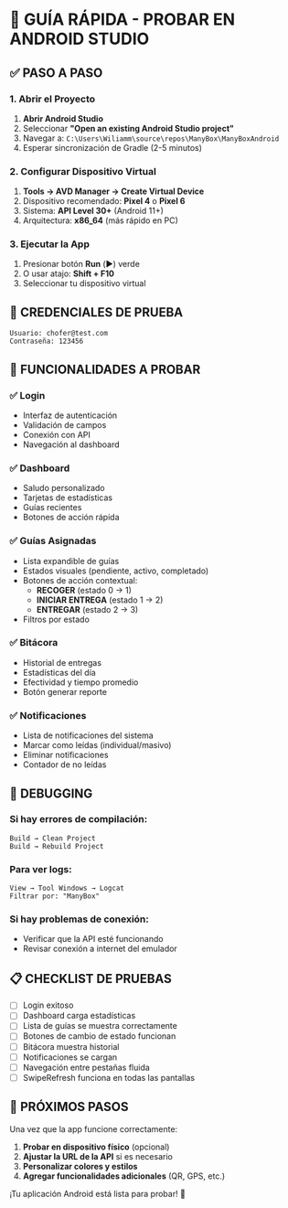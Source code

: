 # 🚀 GUÍA RÁPIDA - PROBAR EN ANDROID STUDIO

## ✅ PASO A PASO

### 1. Abrir el Proyecto
1. **Abrir Android Studio**
2. Seleccionar **"Open an existing Android Studio project"**
3. Navegar a: `C:\Users\Wiliamm\source\repos\ManyBox\ManyBoxAndroid`
4. Esperar sincronización de Gradle (2-5 minutos)

### 2. Configurar Dispositivo Virtual
1. **Tools → AVD Manager → Create Virtual Device**
2. Dispositivo recomendado: **Pixel 4** o **Pixel 6**
3. Sistema: **API Level 30+** (Android 11+)
4. Arquitectura: **x86_64** (más rápido en PC)

### 3. Ejecutar la App
1. Presionar botón **Run** (▶️) verde
2. O usar atajo: **Shift + F10**
3. Seleccionar tu dispositivo virtual

## 🔐 CREDENCIALES DE PRUEBA
```
Usuario: chofer@test.com
Contraseña: 123456
```

## 📱 FUNCIONALIDADES A PROBAR

### ✅ **Login**
- Interfaz de autenticación
- Validación de campos
- Conexión con API
- Navegación al dashboard

### ✅ **Dashboard**
- Saludo personalizado
- Tarjetas de estadísticas
- Guías recientes
- Botones de acción rápida

### ✅ **Guías Asignadas**
- Lista expandible de guías
- Estados visuales (pendiente, activo, completado)
- Botones de acción contextual:
  - **RECOGER** (estado 0 → 1)
  - **INICIAR ENTREGA** (estado 1 → 2)
  - **ENTREGAR** (estado 2 → 3)
- Filtros por estado

### ✅ **Bitácora**
- Historial de entregas
- Estadísticas del día
- Efectividad y tiempo promedio
- Botón generar reporte

### ✅ **Notificaciones**
- Lista de notificaciones del sistema
- Marcar como leídas (individual/masivo)
- Eliminar notificaciones
- Contador de no leídas

## 🔧 DEBUGGING

### Si hay errores de compilación:
```
Build → Clean Project
Build → Rebuild Project
```

### Para ver logs:
```
View → Tool Windows → Logcat
Filtrar por: "ManyBox"
```

### Si hay problemas de conexión:
- Verificar que la API esté funcionando
- Revisar conexión a internet del emulador

## 📋 CHECKLIST DE PRUEBAS

- [ ] Login exitoso
- [ ] Dashboard carga estadísticas
- [ ] Lista de guías se muestra correctamente
- [ ] Botones de cambio de estado funcionan
- [ ] Bitácora muestra historial
- [ ] Notificaciones se cargan
- [ ] Navegación entre pestañas fluida
- [ ] SwipeRefresh funciona en todas las pantallas

## 🎯 PRÓXIMOS PASOS

Una vez que la app funcione correctamente:
1. **Probar en dispositivo físico** (opcional)
2. **Ajustar la URL de la API** si es necesario
3. **Personalizar colores y estilos**
4. **Agregar funcionalidades adicionales** (QR, GPS, etc.)

¡Tu aplicación Android está lista para probar! 🎉